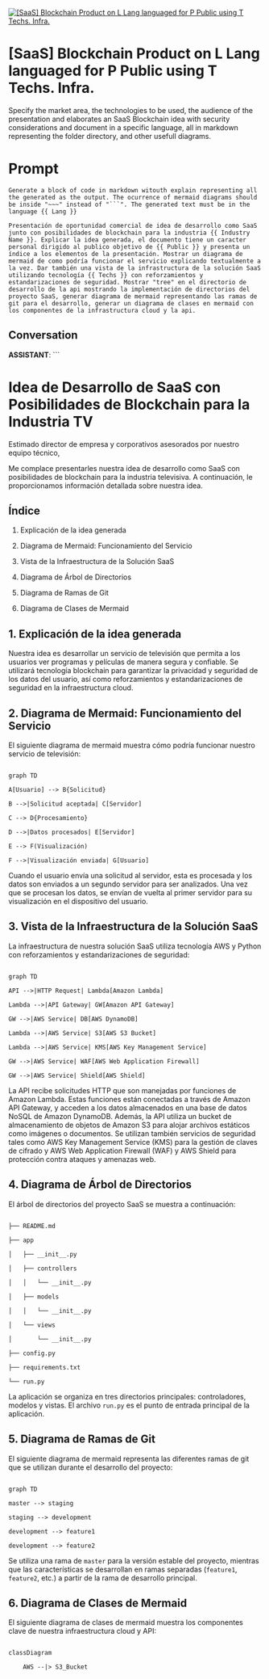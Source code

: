 
[![[SaaS] Blockchain Product on L Lang languaged for P Public using T Techs. Infra.](https://flow-prompt-covers.s3.us-west-1.amazonaws.com/icon/vintage/vint_3.png)]()
# [SaaS] Blockchain Product on L Lang languaged for P Public using T Techs. Infra. 
Specify the market area, the technologies to be used, the audience of the presentation and elaborates an SaaS Blockchain idea with security considerations and document in a specific language, all in markdown representing the folder directory, and other usefull diagrams.



# Prompt

```
Generate a block of code in markdown witouth explain representing all the generated as the output. The ocurrence of mermaid diagrams should be inside "~~~" instead of "```". The generated text must be in the language {{ Lang }}

Presentación de oportunidad comercial de idea de desarrollo como SaaS junto con posibilidades de blockchain para la industria {{ Industry Name }}. Explicar la idea generada, el documento tiene un caracter personal dirigido al publico objetivo de {{ Public }} y presenta un índice a los elementos de la presentación. Mostrar un diagrama de mermaid de como podría funcionar el servicio explicando textualmente a la vez. Dar también una vista de la infrastructura de la solución SaaS utilizando tecnología {{ Techs }} con reforzamientos y estandarizaciones de seguridad. Mostrar "tree" en el directorio de desarrollo de la api mostrando la implementación de directorios del proyecto SaaS, generar diagrama de mermaid representando las ramas de git para el desarrollo, generar un diagrama de clases en mermaid con los componentes de la infrastructura cloud y la api.
```

## Conversation

**ASSISTANT**: ```

# Idea de Desarrollo de SaaS con Posibilidades de Blockchain para la Industria TV



Estimado director de empresa y corporativos asesorados por nuestro equipo técnico,



Me complace presentarles nuestra idea de desarrollo como SaaS con posibilidades de blockchain para la industria televisiva. A continuación, le proporcionamos información detallada sobre nuestra idea.



## Índice



1. Explicación de la idea generada

2. Diagrama de Mermaid: Funcionamiento del Servicio

3. Vista de la Infraestructura de la Solución SaaS

4. Diagrama de Árbol de Directorios

5. Diagrama de Ramas de Git

6. Diagrama de Clases de Mermaid



## 1. Explicación de la idea generada



Nuestra idea es desarrollar un servicio de televisión que permita a los usuarios ver programas y películas de manera segura y confiable. Se utilizará tecnología blockchain para garantizar la privacidad y seguridad de los datos del usuario, así como reforzamientos y estandarizaciones de seguridad en la infraestructura cloud.



## 2. Diagrama de Mermaid: Funcionamiento del Servicio



El siguiente diagrama de mermaid muestra cómo podría funcionar nuestro servicio de televisión:



~~~

graph TD

A[Usuario] --> B{Solicitud}

B -->|Solicitud aceptada| C[Servidor]

C --> D{Procesamiento}

D -->|Datos procesados| E[Servidor]

E --> F(Visualización)

F -->|Visualización enviada| G[Usuario]

~~~



Cuando el usuario envía una solicitud al servidor, esta es procesada y los datos son enviados a un segundo servidor para ser analizados. Una vez que se procesan los datos, se envían de vuelta al primer servidor para su visualización en el dispositivo del usuario.



## 3. Vista de la Infraestructura de la Solución SaaS



La infraestructura de nuestra solución SaaS utiliza tecnología AWS y Python con reforzamientos y estandarizaciones de seguridad:



~~~

graph TD

API -->|HTTP Request| Lambda[Amazon Lambda]

Lambda -->|API Gateway| GW[Amazon API Gateway]

GW -->|AWS Service| DB[AWS DynamoDB]

Lambda -->|AWS Service| S3[AWS S3 Bucket]

Lambda -->|AWS Service| KMS[AWS Key Management Service]

GW -->|AWS Service| WAF[AWS Web Application Firewall]

GW -->|AWS Service| Shield[AWS Shield]

~~~



La API recibe solicitudes HTTP que son manejadas por funciones de Amazon Lambda. Estas funciones están conectadas a través de Amazon API Gateway, y acceden a los datos almacenados en una base de datos NoSQL de Amazon DynamoDB. Además, la API utiliza un bucket de almacenamiento de objetos de Amazon S3 para alojar archivos estáticos como imágenes o documentos. Se utilizan también servicios de seguridad tales como AWS Key Management Service (KMS) para la gestión de claves de cifrado y AWS Web Application Firewall (WAF) y AWS Shield para protección contra ataques y amenazas web.



## 4. Diagrama de Árbol de Directorios



El árbol de directorios del proyecto SaaS se muestra a continuación:



~~~

├── README.md

├── app

│   ├── __init__.py

│   ├── controllers

│   │   └── __init__.py

│   ├── models

│   │   └── __init__.py

│   └── views

│       └── __init__.py

├── config.py

├── requirements.txt

└── run.py

~~~



La aplicación se organiza en tres directorios principales: controladores, modelos y vistas. El archivo `run.py` es el punto de entrada principal de la aplicación.



## 5. Diagrama de Ramas de Git



El siguiente diagrama de mermaid representa las diferentes ramas de git que se utilizan durante el desarrollo del proyecto:



~~~

graph TD

master --> staging

staging --> development

development --> feature1

development --> feature2

~~~



Se utiliza una rama de `master` para la versión estable del proyecto, mientras que las características se desarrollan en ramas separadas (`feature1`, `feature2`, etc.) a partir de la rama de desarrollo principal.



## 6. Diagrama de Clases de Mermaid



El siguiente diagrama de clases de mermaid muestra los componentes clave de nuestra infraestructura cloud y API:



~~~

classDiagram

    AWS --|> S3_Bucket




